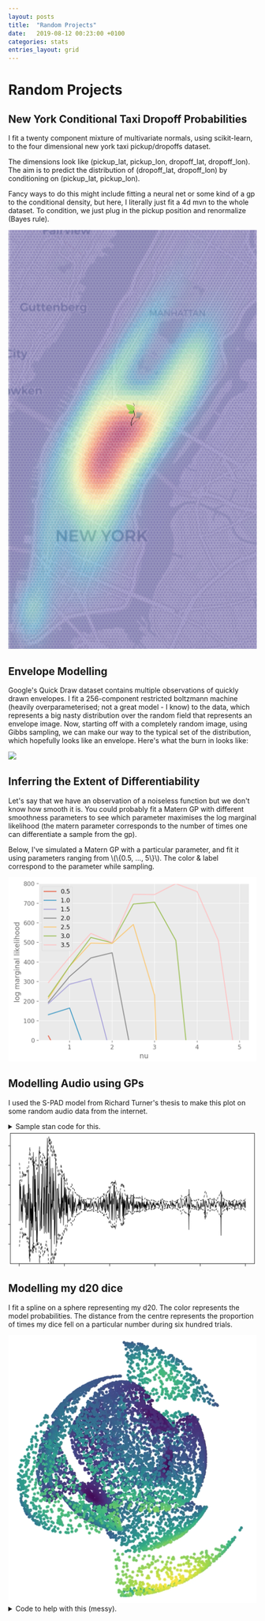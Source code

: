 ```yaml
---
layout: posts
title:  "Random Projects"
date:   2019-08-12 00:23:00 +0100
categories: stats
entries_layout: grid
---
```


# Random Projects

## New York Conditional Taxi Dropoff Probabilities

I fit a twenty component mixture of multivariate normals, using scikit-learn, to the four dimensional new york taxi pickup/dropoffs dataset.

The dimensions look like (pickup_lat, pickup_lon, dropoff_lat, dropoff_lon). The aim is to predict the distribution of (dropoff_lat, dropoff_lon) by conditioning on (pickup_lat, pickup_lon).

Fancy ways to do this might include fitting a neural net or some kind of a gp to the conditional density, but here, I literally just fit a 4d mvn to the whole dataset. To condition, we just plug in the pickup position and renormalize (Bayes rule).

<img src="/images/gsmix.png">

## Envelope Modelling

Google's Quick Draw dataset contains multiple observations of quickly drawn envelopes. I fit a 256-component restricted boltzmann machine (heavily overparameterised; not a great model - I know) to the data, which represents a big nasty distribution over the random field that represents an envelope image. Now, starting off with a completely random image, using Gibbs sampling, we can make our way to the typical set of the distribution, which hopefully looks like an envelope. Here's what the burn in looks like:

<img src="/images/skrgb.gif">

## Inferring the Extent of Differentiability

Let's say that we have an observation of a noiseless function but we don't know how smooth it is. You could probably fit a Matern GP with different smoothness parameters to see which parameter maximises the log marginal likelihood (the matern parameter corresponds to the number of times one can differentiate a sample from the gp).

Below, I've simulated a Matern GP with a particular parameter, and fit it using parameters ranging from \\(\\{0.5, ..., 5\\}\\). The color & label correspond to the parameter while sampling.

<img src="/images/dfinf.png">

## Modelling Audio using GPs

I used the S-PAD model from Richard Turner's thesis to make this plot on some random audio data from the internet.

 <details>
 <summary> Sample stan code for this. </summary>
data {
	int n;     // len
	real x[n]; // audio
}
parameters {
	real<lower = 0, upper = 1> l;
	real<lower = 0, upper = 10> s;
	vector<lower = -10, upper = 2>[n] sigma;
}
model {
	sigma[1] ~ normal(0, s);
	sigma[2:n] ~ normal(l * sigma[1:(n - 1)], s*(1 - l^2)^0.5);
	x ~ normal(0, exp(sigma));
}
 {%highlight C%}

 {% endhighlight %}
 
 </details>


<img src="/images/sspad.png">

## Modelling my d20 dice

I fit a spline on a sphere representing my d20. The color represents the model probabilities. The distance from the centre represents the proportion of times my dice fell on a particular number during six hundred trials.

<img src="/images/dtmdl.png">

 <details>
 <summary> Code to help with this (messy). </summary>
 
 {%highlight R%}

library(data.table)

# I came up with a coordinate system to label the dice
# The params phi and theta are reversed w.r.t. polar convention
# phi is pi - phi w.r.t. the polar convention
vertices <- data.table(
	r = 1, theta = c(0, 0, 2 * pi * (0:9)/10),
	phi = c(pi/2, -pi/2, rep(c(-atan(0.5), atan(0.5)), 5)) + pi/2,
	label = letters[1:12])

dice_map <- list(
	"1" = "ihj", "2" = "dfe", "3" = "kjl", "4" = "beg",
	"5" = "gfh", "6" = "bck", "7" = "ahj", "8" = "cdl",
	"9" = "bki", "10" = "adl", "11" = "bgi", "12" = "adf",
	"13" = "gih", "14" = "bce", "15" = "afh", "16" = "ckl",
	"17" = "ajl", "18" = "egf", "19" = "kij", "20" = "ced")

cart <- function(polar) {
	# theta phi
	return(c(sin(polar[1]) * cos(polar[2]),
		     sin(polar[1]) * sin(polar[2]),
		     cos(polar[1])))
}

polar <- function(cart) {
	return(c(acos(cart[3]), atan2(cart[2], cart[1])))
}

my_coords <- function(pol_mine) {
	return(c(pi - pol_mine[2], pol_mine[1]))
}

arc_length <- function(polar_a, polar_b) {
	return(acos(sum(cart(polar_a) * cart(polar_b))))
}

query <- function(verts) {
	Reduce(`&`, lapply(verts, function(v) grepl(v, dice_map)))
}

rd20 <- function(n = 1) replicate(n, {
	z <- rnorm(3); z <- z/sqrt(sum(z^2))
	qd20(polar(z))
})

qd20 <- function(polar_coords) {
	dists <- sapply(1:12, function(i) arc_length(
		polar_coords, vertices[i, my_coords(c(theta, phi))]))
	min_three <- sort(dists)[1:3]
	verts <- vertices[which(dists %in% min_three), label]
	as.integer(names(dice_map))[query(verts)]
}
 
 {% endhighlight %}
 
 </details>

<br>
